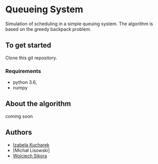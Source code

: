 # Queueing System
Simulation of scheduling in a simple queuing system. The algorithm is based on the greedy backpack problem.

## To get started
Clone this git repository.

### Requirements
- python 3.6,
- numpy

## About the algorithm
coming soon

## Authors
- [Izabela Kucharek](https://github.com/ikucharek "Izabela Kucharek")
- [Michał Lisowski]
- [Wojciech Sikora](https://github.com/W-Sikora "Izabela Kucharek")
